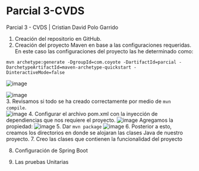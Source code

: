 # Parcial 3-CVDS
Parcial 3 - CVDS | Cristian David Polo Garrido
1. Creación del repositorio en GitHub.
2. Creación del proyecto Maven en base a las configuraciones requeridas. <br>
En este caso las configuraciones del proyecto las he determinado como: <br>
```
mvn archetype:generate -DgroupId=com.coyote -DartifactId=parcial -DarchetypeArtifactId=maven-archetype-quickstart -DinteractiveMode=false
```
![image](https://github.com/user-attachments/assets/c1417b41-1e78-4493-9010-9b93fe31493f)


![image](https://github.com/user-attachments/assets/7abbb54d-cb60-4949-8f85-b6a94c3df17e)
<br>
3. Revisamos si todo se ha creado correctamente por medio de `mvn compile`. <br>
![image](https://github.com/user-attachments/assets/b82ca3eb-96b6-41d4-aa90-0cac4771474b)
4. Configurar el archivo pom.xml con la inyección de dependiencias que nos requiere el proyecto.
![image](https://github.com/user-attachments/assets/30c826d7-cc13-435b-91b4-fcca77f36ce1)
Agregamos la propiedad:
![image](https://github.com/user-attachments/assets/0ba20c71-b331-4a00-9e04-dbee97150479)
5. Dar `mvn package`
![image](https://github.com/user-attachments/assets/64ae439e-2144-4382-9d8a-821383b40682)
6. Posterior a esto, creamos los directorios en donde se alojaran las clases Java de nuestro proyecto.
7. Creo las clases que contienen la funcionalidad del proyecto

8. Configuración de Spring Boot

9. Las pruebas Unitarias

